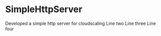 SimpleHttpServer
================

Developed a simple http server for cloudscaling
Line two
Line three
Line four
